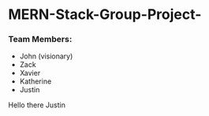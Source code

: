 # MERN-Stack-Group-Project-

### Team Members:
- John (visionary)
- Zack 
- Xavier 
- Katherine 
- Justin

Hello there Justin
